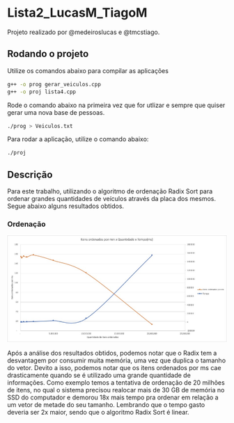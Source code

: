 # Lista2_LucasM_TiagoM
  
  Projeto realizado por @medeiroslucas e @tmcstiago.
  
## Rodando o projeto
  
  Utilize os comandos abaixo para compilar as aplicações
  
```sh
g++ -o prog gerar_veiculos.cpp
g++ -o proj lista4.cpp
```
  
  Rode o comando abaixo na primeira vez que for utlizar e sempre que quiser gerar uma nova base de pessoas.
  
```sh
./prog > Veiculos.txt
```
  Para rodar a aplicação, utilize o comando abaixo:

```sh
./proj
```

## Descrição

  Para este trabalho, utilizando o algoritmo de ordenação Radix Sort para ordenar grandes quantidades de veículos através da placa dos mesmos. Segue abaixo alguns resultados obtidos.
  
 ### Ordenação
 

<img src="https://github.com/EDAII/Lista4_LucasM_TiagoM/blob/master/grafico.jpeg">

Após a análise dos resultados obtidos, podemos notar que o Radix tem a desvantagem por consumir muita memória, uma vez que duplica o tamanho do vetor.
Devito a isso, podemos notar que os itens ordenados por ms cae drasticamente quando se é utilizado uma grande quantidade de informações. Como exemplo temos a tentativa de ordenação de 20 milhões de itens, no qual o sistema precisou realocar mais de 30 GB de memória no SSD do computador e demorou 18x mais tempo pra ordenar em relação a um vetor de metade do seu tamanho. Lembrando que o tempo gasto deveria ser 2x maior, sendo que o algoritmo Radix Sort é linear.

